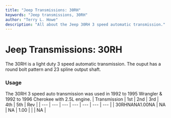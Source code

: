 ```yaml
---
title: "Jeep Transmissions: 30RH"
keywords: "Jeep transmissions, 30RH"
author: "Terry L. Howe"
description: "All about the Jeep 30RH 3 speed automatic transmission."
---
```


# Jeep Transmissions: 30RH
The 30RH is a light duty 3 speed automatic transmission.  The
ouput has a round bolt pattern and 23 spline output shaft.
### Usage
The 30RH 3 speed auto transmission was used in 1992 to 1995 Wrangler
& 1992 to 1996 Cherokee with 2.5L engine.
| Transmission | 1st | 2nd | 3rd | 4th | 5th | Rev |
| --- | --- | --- | --- | --- | --- | --- |
| 30RHNANA1.00NA | NA | NA | 1.00 |  |  | NA |
